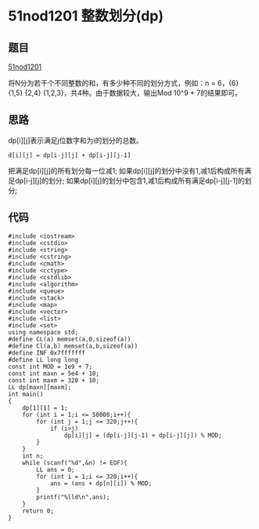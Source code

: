 # 51nod1201 整数划分(dp)

## 题目
[51nod1201](https://www.51nod.com/onlineJudge/questionCode.html#!problemId=1201)

将N分为若干个不同整数的和，有多少种不同的划分方式，例如：n = 6，{6} {1,5} {2,4} {1,2,3}，共4种。由于数据较大，输出Mod 10^9 + 7的结果即可。

## 思路

dp[i][j]表示满足j位数字和为i的划分的总数。

`d[i][j] = dp[i-j][j] + dp[i-j][j-1]`

把满足dp[i][j]的所有划分每一位减1;
如果dp[i][j]的划分中没有1,减1后构成所有满足dp[i-j][j]的划分;
如果dp[i][j]的划分中包含1,减1后构成所有满足dp[i-j][j-1]的划分;

## 代码

```
#include <iostream>
#include <cstdio>
#include <string>
#include <cstring>
#include <cmath>
#include <cctype>
#include <cstdlib>
#include <algorithm>
#include <queue>
#include <stack>
#include <map>
#include <vector>
#include <list>
#include <set>
using namespace std;
#define CL(a) memset(a,0,sizeof(a))
#define Cl(a,b) memset(a,b,sizeof(a))
#define INF 0x7fffffff
#define LL long long
const int MOD = 1e9 + 7;
const int maxn = 5e4 + 10;
const int maxm = 320 + 10;
LL dp[maxn][maxm];
int main()
{
	dp[1][1] = 1;
	for (int i = 1;i <= 50000;i++){
		for (int j = 1;j <= 320;j++){
			if (i>j)
				dp[i][j] = (dp[i-j][j-1] + dp[i-j][j]) % MOD;
		}
	}
	int n;
	while (scanf("%d",&n) != EOF){
		LL ans = 0;
		for (int i = 1;i <= 320;i++){
			ans = (ans + dp[n][i]) % MOD;
		}
		printf("%lld\n",ans);
	}
	return 0;
}


```

